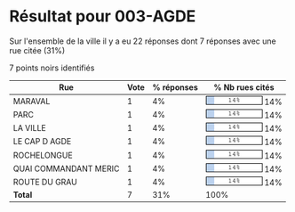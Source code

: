 # Résultat pour 003-AGDE

Sur l'ensemble de la ville il y a eu 22 réponses dont 7 réponses avec une rue citée (31%)

7 points noirs identifiés

| Rue | Vote | % réponses | % Nb rues cités|
|-----|------|------------|----------------|
| MARAVAL | 1 | 4% | <img src="../../img/bar_14.gif" />&nbsp;14%|
| PARC | 1 | 4% | <img src="../../img/bar_14.gif" />&nbsp;14%|
| LA VILLE | 1 | 4% | <img src="../../img/bar_14.gif" />&nbsp;14%|
| LE CAP D AGDE | 1 | 4% | <img src="../../img/bar_14.gif" />&nbsp;14%|
| ROCHELONGUE | 1 | 4% | <img src="../../img/bar_14.gif" />&nbsp;14%|
| QUAI COMMANDANT MERIC | 1 | 4% | <img src="../../img/bar_14.gif" />&nbsp;14%|
| ROUTE DU GRAU | 1 | 4% | <img src="../../img/bar_14.gif" />&nbsp;14%|
| **Total** | 7 | 31% | 100%|
